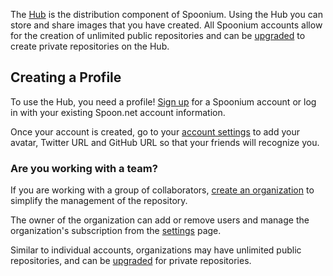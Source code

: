 The [Hub](http://spoonium.net/hub) is the distribution component of Spoonium. Using the Hub you can store and share images that you have created. All Spoonium accounts allow for the creation of unlimited public repositories and can be [upgraded](/pricing) to create private repositories on the Hub.

## Creating a Profile

To use the Hub, you need a profile! [Sign up](http://spoon.net/sso/spoonium.net/register) for a Spoonium account or log in with your existing Spoon.net account information.

Once your account is created, go to your [account settings](/account) to add your avatar, Twitter URL and GitHub URL so that your friends will recognize you.

### Are you working with a team?

If you are working with a group of collaborators, [create an organization](/pricing#organization) to simplify the management of the repository.

The owner of the organization can add or remove users and manage the organization's subscription from the [settings](/hub) page.

Similar to individual accounts, organizations may have unlimited public repositories, and can be [upgraded](/pricing#organization) for private repositories.